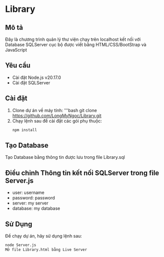 # Library
## Mô tả
Đây là chương trình quản lý thư viện chạy trên localhost kết nối với Database SQLServer cục bộ được viết bằng HTML/CSS/BootStrap và JavaScript
## Yêu cầu
- Cài đặt Node.js v20.17.0
- Cài đặt SQLServer
## Cài đặt
1. Clone dự án về máy tính:
'''bash
git clone https://github.com/LongMyNgoc/Library.git
2. Chạy lệnh sau để cài đặt các gói phụ thuộc:
   ```bash
   npm install
   ```
## Tạo Database
Tạo Database bằng thông tin được lưu trong file Library.sql
## Điều chỉnh Thông tin kết nối SQLServer trong file Server.js
- user: username
- password: password
- server: my server
- database: my database
## Sử Dụng
Để chạy dự án, hãy sử dụng lệnh sau:
```bash
node Server.js
Mở file Library.html bằng Live Server
